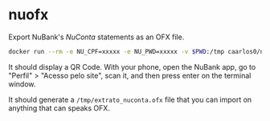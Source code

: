 # nuofx

Export NuBank's _NuConta_ statements as an OFX file.

```sh
docker run --rm -e NU_CPF=xxxxx -e NU_PWD=xxxxx -v $PWD:/tmp caarlos0/nuofx
```

It should display a QR Code. With your phone, open the NuBank app, go to
"Perfil" > "Acesso pelo site", scan it, and then press enter on the terminal window.

It should generate a `/tmp/extrato_nuconta.ofx` file that you can import on anything that
can speaks OFX.
